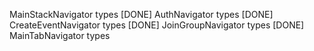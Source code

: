 MainStackNavigator types [DONE]
AuthNavigator types [DONE]
CreateEventNavigator types [DONE]
JoinGroupNavigator types [DONE]
MainTabNavigator types 